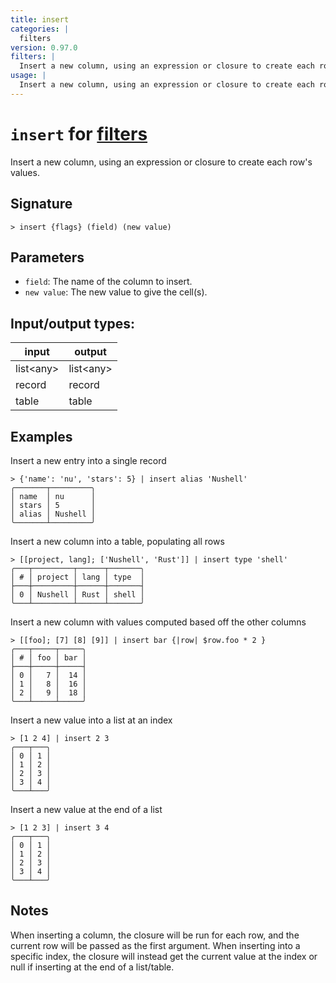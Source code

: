 ```yaml
---
title: insert
categories: |
  filters
version: 0.97.0
filters: |
  Insert a new column, using an expression or closure to create each row's values.
usage: |
  Insert a new column, using an expression or closure to create each row's values.
---
```

<!-- This file is automatically generated. Please edit the command in https://github.com/nushell/nushell instead. -->

# `insert` for [filters](/commands/categories/filters.md)

<div class='command-title'>Insert a new column, using an expression or closure to create each row&#x27;s values.</div>

## Signature

```> insert {flags} (field) (new value)```

## Parameters

 -  `field`: The name of the column to insert.
 -  `new value`: The new value to give the cell(s).


## Input/output types:

| input     | output    |
| --------- | --------- |
| list\<any\> | list\<any\> |
| record    | record    |
| table     | table     |
## Examples

Insert a new entry into a single record
```nu
> {'name': 'nu', 'stars': 5} | insert alias 'Nushell'
╭───────┬─────────╮
│ name  │ nu      │
│ stars │ 5       │
│ alias │ Nushell │
╰───────┴─────────╯
```

Insert a new column into a table, populating all rows
```nu
> [[project, lang]; ['Nushell', 'Rust']] | insert type 'shell'
╭───┬─────────┬──────┬───────╮
│ # │ project │ lang │ type  │
├───┼─────────┼──────┼───────┤
│ 0 │ Nushell │ Rust │ shell │
╰───┴─────────┴──────┴───────╯

```

Insert a new column with values computed based off the other columns
```nu
> [[foo]; [7] [8] [9]] | insert bar {|row| $row.foo * 2 }
╭───┬─────┬─────╮
│ # │ foo │ bar │
├───┼─────┼─────┤
│ 0 │   7 │  14 │
│ 1 │   8 │  16 │
│ 2 │   9 │  18 │
╰───┴─────┴─────╯

```

Insert a new value into a list at an index
```nu
> [1 2 4] | insert 2 3
╭───┬───╮
│ 0 │ 1 │
│ 1 │ 2 │
│ 2 │ 3 │
│ 3 │ 4 │
╰───┴───╯

```

Insert a new value at the end of a list
```nu
> [1 2 3] | insert 3 4
╭───┬───╮
│ 0 │ 1 │
│ 1 │ 2 │
│ 2 │ 3 │
│ 3 │ 4 │
╰───┴───╯

```

## Notes
When inserting a column, the closure will be run for each row, and the current row will be passed as the first argument.
When inserting into a specific index, the closure will instead get the current value at the index or null if inserting at the end of a list/table.